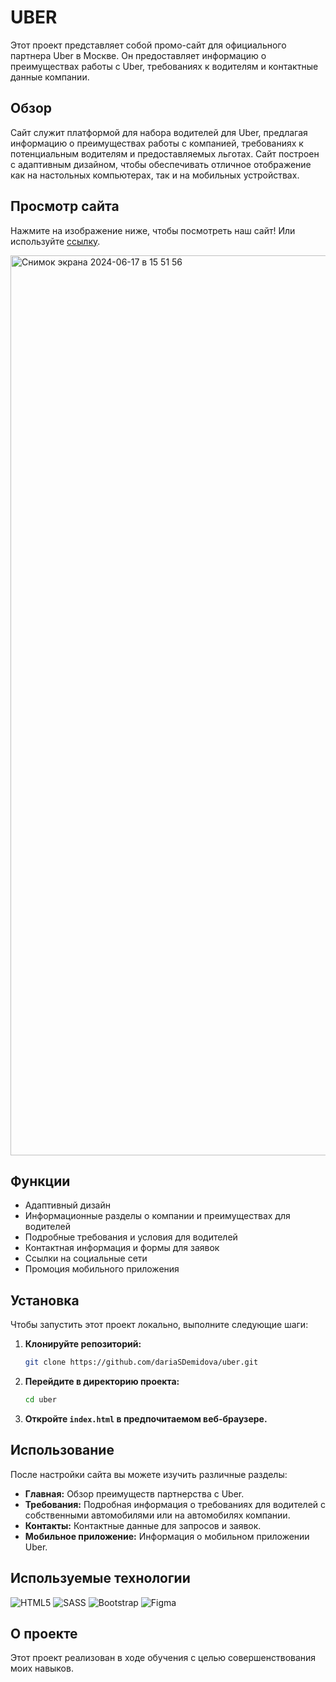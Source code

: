 # UBER

Этот проект представляет собой промо-сайт для официального партнера Uber в Москве. Он предоставляет информацию о преимуществах работы с Uber, требованиях к водителям и контактные данные компании.

## Обзор

Сайт служит платформой для набора водителей для Uber, предлагая информацию о преимуществах работы с компанией, требованиях к потенциальным водителям и предоставляемых льготах. Сайт построен с адаптивным дизайном, чтобы обеспечивать отличное отображение как на настольных компьютерах, так и на мобильных устройствах.

## Просмотр сайта

Нажмите на изображение ниже, чтобы посмотреть наш сайт! Или используйте [ссылку](https://dariasdemidova.github.io/uber/).

[<img width="1440" alt="Снимок экрана 2024-06-17 в 15 51 56" src="https://github.com/dariaSDemidova/uber/assets/95710690/a5f6e9d7-b165-440c-a532-54e93942b6f2">](https://dariasdemidova.github.io/uber/)

## Функции

- Адаптивный дизайн
- Информационные разделы о компании и преимуществах для водителей
- Подробные требования и условия для водителей
- Контактная информация и формы для заявок
- Ссылки на социальные сети
- Промоция мобильного приложения

## Установка

Чтобы запустить этот проект локально, выполните следующие шаги:

1. **Клонируйте репозиторий:**
    ```sh
    git clone https://github.com/dariaSDemidova/uber.git
    ```
2. **Перейдите в директорию проекта:**
    ```sh
    cd uber
    ```
3. **Откройте `index.html` в предпочитаемом веб-браузере.**

## Использование

После настройки сайта вы можете изучить различные разделы:

- **Главная:** Обзор преимуществ партнерства с Uber.
- **Требования:** Подробная информация о требованиях для водителей с собственными автомобилями или на автомобилях компании.
- **Контакты:** Контактные данные для запросов и заявок.
- **Мобильное приложение:** Информация о мобильном приложении Uber.

## Используемые технологии

![HTML5](https://img.shields.io/badge/html5-%23E34F26.svg?style=for-the-badge&logo=html5&logoColor=white)
![SASS](https://img.shields.io/badge/SASS-hotpink.svg?style=for-the-badge&logo=SASS&logoColor=white)
![Bootstrap](https://img.shields.io/badge/bootstrap-%238511FA.svg?style=for-the-badge&logo=bootstrap&logoColor=white)
![Figma](https://img.shields.io/badge/figma-%23F24E1E.svg?style=for-the-badge&logo=figma&logoColor=white)

## О проекте
Этот проект реализован в ходе обучения с целью совершенствования моих навыков.
